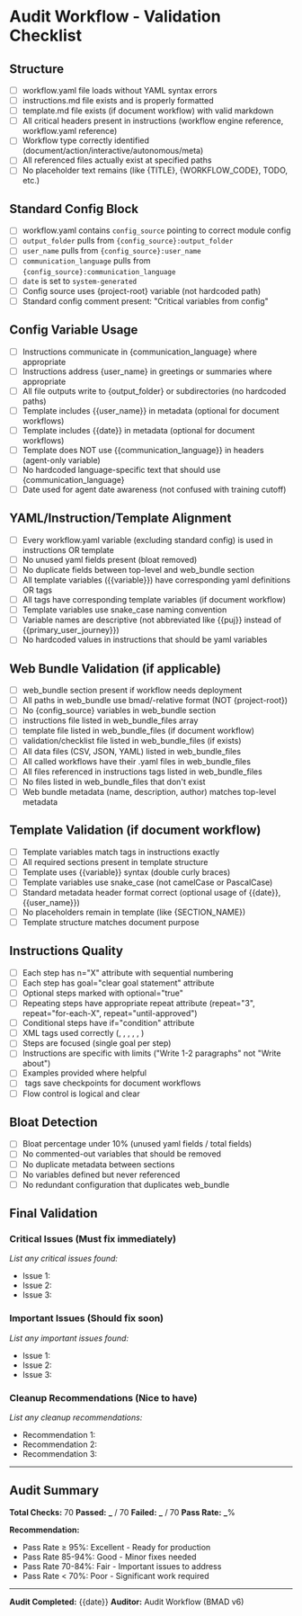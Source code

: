 # Audit Workflow - Validation Checklist

## Structure

- [ ] workflow.yaml file loads without YAML syntax errors
- [ ] instructions.md file exists and is properly formatted
- [ ] template.md file exists (if document workflow) with valid markdown
- [ ] All critical headers present in instructions (workflow engine reference, workflow.yaml reference)
- [ ] Workflow type correctly identified (document/action/interactive/autonomous/meta)
- [ ] All referenced files actually exist at specified paths
- [ ] No placeholder text remains (like {TITLE}, {WORKFLOW_CODE}, TODO, etc.)

## Standard Config Block

- [ ] workflow.yaml contains `config_source` pointing to correct module config
- [ ] `output_folder` pulls from `{config_source}:output_folder`
- [ ] `user_name` pulls from `{config_source}:user_name`
- [ ] `communication_language` pulls from `{config_source}:communication_language`
- [ ] `date` is set to `system-generated`
- [ ] Config source uses {project-root} variable (not hardcoded path)
- [ ] Standard config comment present: "Critical variables from config"

## Config Variable Usage

- [ ] Instructions communicate in {communication_language} where appropriate
- [ ] Instructions address {user_name} in greetings or summaries where appropriate
- [ ] All file outputs write to {output_folder} or subdirectories (no hardcoded paths)
- [ ] Template includes {{user_name}} in metadata (optional for document workflows)
- [ ] Template includes {{date}} in metadata (optional for document workflows)
- [ ] Template does NOT use {{communication_language}} in headers (agent-only variable)
- [ ] No hardcoded language-specific text that should use {communication_language}
- [ ] Date used for agent date awareness (not confused with training cutoff)

## YAML/Instruction/Template Alignment

- [ ] Every workflow.yaml variable (excluding standard config) is used in instructions OR template
- [ ] No unused yaml fields present (bloat removed)
- [ ] No duplicate fields between top-level and web_bundle section
- [ ] All template variables ({{variable}}) have corresponding yaml definitions OR <template-output> tags
- [ ] All <template-output> tags have corresponding template variables (if document workflow)
- [ ] Template variables use snake_case naming convention
- [ ] Variable names are descriptive (not abbreviated like {{puj}} instead of {{primary_user_journey}})
- [ ] No hardcoded values in instructions that should be yaml variables

## Web Bundle Validation (if applicable)

- [ ] web_bundle section present if workflow needs deployment
- [ ] All paths in web_bundle use bmad/-relative format (NOT {project-root})
- [ ] No {config_source} variables in web_bundle section
- [ ] instructions file listed in web_bundle_files array
- [ ] template file listed in web_bundle_files (if document workflow)
- [ ] validation/checklist file listed in web_bundle_files (if exists)
- [ ] All data files (CSV, JSON, YAML) listed in web_bundle_files
- [ ] All <invoke-workflow> called workflows have their .yaml files in web_bundle_files
- [ ] All files referenced in instructions <action> tags listed in web_bundle_files
- [ ] No files listed in web_bundle_files that don't exist
- [ ] Web bundle metadata (name, description, author) matches top-level metadata

## Template Validation (if document workflow)

- [ ] Template variables match <template-output> tags in instructions exactly
- [ ] All required sections present in template structure
- [ ] Template uses {{variable}} syntax (double curly braces)
- [ ] Template variables use snake_case (not camelCase or PascalCase)
- [ ] Standard metadata header format correct (optional usage of {{date}}, {{user_name}})
- [ ] No placeholders remain in template (like {SECTION_NAME})
- [ ] Template structure matches document purpose

## Instructions Quality

- [ ] Each step has n="X" attribute with sequential numbering
- [ ] Each step has goal="clear goal statement" attribute
- [ ] Optional steps marked with optional="true"
- [ ] Repeating steps have appropriate repeat attribute (repeat="3", repeat="for-each-X", repeat="until-approved")
- [ ] Conditional steps have if="condition" attribute
- [ ] XML tags used correctly (<action>, <ask>, <check>, <goto>, <invoke-workflow>, <template-output>)
- [ ] Steps are focused (single goal per step)
- [ ] Instructions are specific with limits ("Write 1-2 paragraphs" not "Write about")
- [ ] Examples provided where helpful
- [ ] <template-output> tags save checkpoints for document workflows
- [ ] Flow control is logical and clear

## Bloat Detection

- [ ] Bloat percentage under 10% (unused yaml fields / total fields)
- [ ] No commented-out variables that should be removed
- [ ] No duplicate metadata between sections
- [ ] No variables defined but never referenced
- [ ] No redundant configuration that duplicates web_bundle

## Final Validation

### Critical Issues (Must fix immediately)

_List any critical issues found:_

- Issue 1:
- Issue 2:
- Issue 3:

### Important Issues (Should fix soon)

_List any important issues found:_

- Issue 1:
- Issue 2:
- Issue 3:

### Cleanup Recommendations (Nice to have)

_List any cleanup recommendations:_

- Recommendation 1:
- Recommendation 2:
- Recommendation 3:

---

## Audit Summary

**Total Checks:** 70
**Passed:** **\_** / 70
**Failed:** **\_** / 70
**Pass Rate:** **\_**%

**Recommendation:**

- Pass Rate ≥ 95%: Excellent - Ready for production
- Pass Rate 85-94%: Good - Minor fixes needed
- Pass Rate 70-84%: Fair - Important issues to address
- Pass Rate < 70%: Poor - Significant work required

---

**Audit Completed:** {{date}}
**Auditor:** Audit Workflow (BMAD v6)
